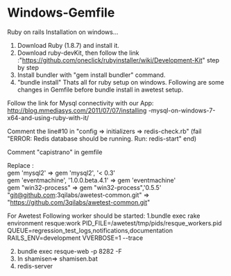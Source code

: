 Windows-Gemfile
===============
Ruby on rails Installation on windows...

1. Download Ruby (1.8.7) and install it.
2. Download ruby-devKit, then follow the link :"https://github.com/oneclick/rubyinstaller/wiki/Development-Kit" step by step
3. Install bundler with "gem install bundler" command.
4. "bundle install" Thats all for ruby setup on windows. Following are some changes in Gemfile before bundle install in awetest setup. 

Follow the link for Mysql connectivity with our App: http://blog.mmediasys.com/2011/07/07/installing
-mysql-on-windows-7-x64-and-using-ruby-with-it/

Comment the line#10 in "config => initializers => redis-check.rb" (fail "ERROR: Redis database should be running. Run: redis-start"
  end)

Comment "capistrano" in gemfile

Replace :    
   gem 'mysql2' => gem 'mysql2', '< 0.3'   
  gem 'eventmachine', '1.0.0.beta.4.1' => gem 'eventmachine'    
  gem "win32-process" =>  gem "win32-process",'0.5.5'   
  "git@github.com:3qilabs/awetest-common.git" => "https://github.com/3qilabs/awetest-common.git"
  


For Awetest Following worker should be started: 1.bundle exec rake environment resque:work PID_FILE=/awetest/tmp/pids/resque_workers.pid QUEUE=regression_test_logs,notifications,documentation RAILS_ENV=development VVERBOSE=1 --trace


2. bundle exec resque-web -p 8282 -F
3. In shamisen=> shamisen.bat
4. redis-server

